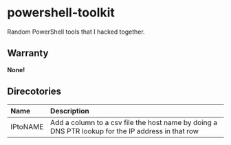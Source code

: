 # powershell-toolkit

Random PowerShell tools that I hacked together.

## Warranty

**None!**

## Direcotories

|  Name          |  Description     |
| :------------- | :--------------- |
| IPtoNAME  | Add a column to a csv file the host name by doing a DNS PTR lookup for the IP address in that row |
